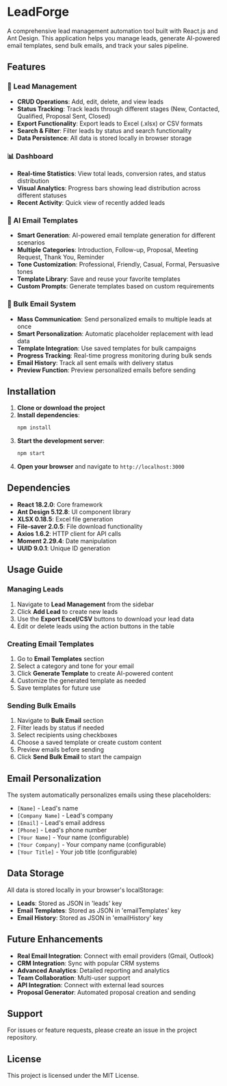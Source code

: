 # LeadForge

A comprehensive lead management automation tool built with React.js and Ant Design. This application helps you manage leads, generate AI-powered email templates, send bulk emails, and track your sales pipeline.

## Features

### 🎯 Lead Management
- **CRUD Operations**: Add, edit, delete, and view leads
- **Status Tracking**: Track leads through different stages (New, Contacted, Qualified, Proposal Sent, Closed)
- **Export Functionality**: Export leads to Excel (.xlsx) or CSV formats
- **Search & Filter**: Filter leads by status and search functionality
- **Data Persistence**: All data is stored locally in browser storage

### 📊 Dashboard
- **Real-time Statistics**: View total leads, conversion rates, and status distribution
- **Visual Analytics**: Progress bars showing lead distribution across different statuses
- **Recent Activity**: Quick view of recently added leads

### 🤖 AI Email Templates
- **Smart Generation**: AI-powered email template generation for different scenarios
- **Multiple Categories**: Introduction, Follow-up, Proposal, Meeting Request, Thank You, Reminder
- **Tone Customization**: Professional, Friendly, Casual, Formal, Persuasive tones
- **Template Library**: Save and reuse your favorite templates
- **Custom Prompts**: Generate templates based on custom requirements

### 📧 Bulk Email System
- **Mass Communication**: Send personalized emails to multiple leads at once
- **Smart Personalization**: Automatic placeholder replacement with lead data
- **Template Integration**: Use saved templates for bulk campaigns
- **Progress Tracking**: Real-time progress monitoring during bulk sends
- **Email History**: Track all sent emails with delivery status
- **Preview Function**: Preview personalized emails before sending

## Installation

1. **Clone or download the project**
2. **Install dependencies**:
   ```bash
   npm install
   ```
3. **Start the development server**:
   ```bash
   npm start
   ```
4. **Open your browser** and navigate to `http://localhost:3000`

## Dependencies

- **React 18.2.0**: Core framework
- **Ant Design 5.12.8**: UI component library
- **XLSX 0.18.5**: Excel file generation
- **File-saver 2.0.5**: File download functionality
- **Axios 1.6.2**: HTTP client for API calls
- **Moment 2.29.4**: Date manipulation
- **UUID 9.0.1**: Unique ID generation

## Usage Guide

### Managing Leads
1. Navigate to **Lead Management** from the sidebar
2. Click **Add Lead** to create new leads
3. Use the **Export Excel/CSV** buttons to download your lead data
4. Edit or delete leads using the action buttons in the table

### Creating Email Templates
1. Go to **Email Templates** section
2. Select a category and tone for your email
3. Click **Generate Template** to create AI-powered content
4. Customize the generated template as needed
5. Save templates for future use

### Sending Bulk Emails
1. Navigate to **Bulk Email** section
2. Filter leads by status if needed
3. Select recipients using checkboxes
4. Choose a saved template or create custom content
5. Preview emails before sending
6. Click **Send Bulk Email** to start the campaign

## Email Personalization

The system automatically personalizes emails using these placeholders:
- `[Name]` - Lead's name
- `[Company Name]` - Lead's company
- `[Email]` - Lead's email address
- `[Phone]` - Lead's phone number
- `[Your Name]` - Your name (configurable)
- `[Your Company]` - Your company name (configurable)
- `[Your Title]` - Your job title (configurable)

## Data Storage

All data is stored locally in your browser's localStorage:
- **Leads**: Stored as JSON in 'leads' key
- **Email Templates**: Stored as JSON in 'emailTemplates' key
- **Email History**: Stored as JSON in 'emailHistory' key

## Future Enhancements

- **Real Email Integration**: Connect with email providers (Gmail, Outlook)
- **CRM Integration**: Sync with popular CRM systems
- **Advanced Analytics**: Detailed reporting and analytics
- **Team Collaboration**: Multi-user support
- **API Integration**: Connect with external lead sources
- **Proposal Generator**: Automated proposal creation and sending

## Support

For issues or feature requests, please create an issue in the project repository.

## License

This project is licensed under the MIT License.
